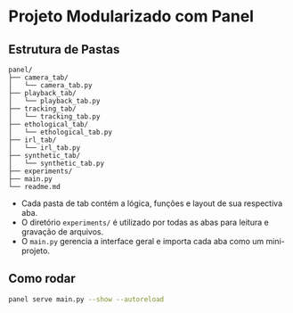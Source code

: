 # Projeto Modularizado com Panel

## Estrutura de Pastas

```
panel/
├── camera_tab/
│   └── camera_tab.py
├── playback_tab/
│   └── playback_tab.py
├── tracking_tab/
│   └── tracking_tab.py
├── ethological_tab/
│   └── ethological_tab.py
├── irl_tab/
│   └── irl_tab.py
├── synthetic_tab/
│   └── synthetic_tab.py
├── experiments/
├── main.py
└── readme.md
```

- Cada pasta de tab contém a lógica, funções e layout de sua respectiva aba.
- O diretório `experiments/` é utilizado por todas as abas para leitura e gravação de arquivos.
- O `main.py` gerencia a interface geral e importa cada aba como um mini-projeto.

## Como rodar

```bash
panel serve main.py --show --autoreload
```
